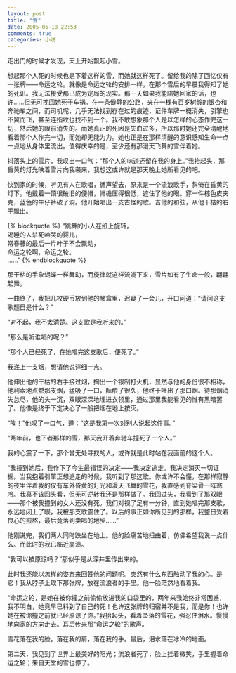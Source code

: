 ```yaml
---
layout: post
title: "雪"
date: 2005-06-18 22:53
comments: true
categories: 小说
---
```


<div class="begin-indent2em"></div>
走出门的时候才发现，天上开始飘起小雪。

想起那个人死的时候也是下着这样的雪，而她就这样死了。留给我的除了回忆仅有一张牌——命运之轮。就像是命运之轮的安排一样，在那个雪后的早晨我得知了她的死讯。我无法接受那已成为定局的现实。那一天如果我能陪她回家的话，也许……但无可挽回她死于车祸。在一条僻静的公路，夹在一棵有百岁树龄的银杏和奔驰车之间，而司机呢，几乎无法找到存在过的痕迹，证件车牌一概消失，引擎也不翼而飞，甚至连指纹也找不到一个。我不敢想象那个人是以怎样的心态作完这一切，然后她的眼前消失的。而她真正的死因是失血过多，所以那时她还完全清醒地看着那个人作完一切，而她却无能为力。她也正是在那样清醒的意识感知生命一点一点地从身体里流出。值得庆幸的是，至少还有那漫天飞舞的雪伴着她。

<!-- more -->

抖落头上的雪片，我叹出一口气：“那个人的味道还留在我的身上。”我抬起头，那昏黄的灯光映着雪片向我袭来，我想这或许就是那天晚上她所看见的吧。

快到家的时候，听见有人在歌唱，循声望去，原来是一个流浪歌手，斜倚在昏黄的灯下。他戴着一顶很破旧的便帽，帽檐压得很低，遮住了他的眼。穿一件棕色皮夹克，蓝色的牛仔裤破了洞。他开始唱出一支古怪的歌。吉他的和弦，从他干枯的右手飘出。

{% blockquote %}
“跳舞的小人在纸上旋转，  
渴睡的人杀死啼哭的婴儿，  
常春藤的最后一片叶子不会飘动，  
命运之轮啊，命运之轮。  
……”
{% endblockquote %}

那干枯的手象蝴蝶一样舞动，而旋律就这样流淌下来，雪片如有了生命一般，翩翩起舞。

一曲终了，我把几枚硬币放到他的琴盒里，迟疑了一会儿，开口问道：“请问这支歌题目是什么？”

“对不起，我不太清楚。这支歌是我听来的。”

“那么是听谁唱的呢？”

“那个人已经死了，在她唱完这支歌后，便死了。”

我递上一支烟，想请他说详细一点。

他伸出他的干枯的右手接过烟，掏出一个银制打火机，显然与他的身份很不相称，他利索地点燃那支烟，猛吸了一口，酝酿了很久，他终于吐出了那口烟。待那烟消失怠尽，他的头一沉，双眼深深地埋进衣领里，通过那里我能看见的惟有黑暗罢了。他像是终于下定决心了一般把烟在地上按灭。

“唉！”他叹了一口气，道：“这是我第一次对别人说起这件事。”

“两年前，也下者那样的雪，那天我开着奔驰车撞死了一个人。”

我的心震了一下，那个曾无处寻找的人，或许就是此时站在我面前的这个人。

“我撞到她后，我作下了今生最错误的决定——我决定逃走。我决定消灭一切证据。当我抱着引擎正想逃走的时候，我听到了那这歌。你或许不会懂，在那样寂静的夜里伴着我的仅有车外昏黄的灯光和漫天飞舞的雪花，我直感到脊梁骨一阵寒冷。我真不该回头看，但无可逆转我还是那样做了。我回过头，我看到了那双眼——那个被我撞到的女人还没有死。我们对视了足有一分钟，直到她唱完那支歌，永远地闭上了眼，我被那支歌震住了。以后的事正如你所见到的那样，我整日受着良心的煎熬，最后竟落到卖唱的地步……”

他刚说完，我们两人同时跌坐在地上。他的脸痛苦地扭曲着，仿佛希望我说一点什么。而此时的我已临近崩溃。

“我可以被原谅吗？”那似乎是从深井里传出来的。

此时我还能以怎样的姿态来回答他的问题呢。突然有什么东西触动了我的心。是它！我从脖子上取下那张牌，放在流浪者的手里。他一脸茫然地看着我。

“命运之轮，是她在被你撞之前偷偷放进我的口袋里的，两年来我始终非常困惑，我不明白，她竟早已料到了自己的死！也许这张牌的归宿并不是我，而是你！也许她在被你撞之前就已经原谅了你。”我抬起头，看着坠落的雪花，强忍住泪水。慢慢地向家的方向走去。耳后传来那“命运之轮”的歌声。

雪花落在我的脸，落在我的肩，落在我的手。最后，泪水落在冰冷的地面。

第二天，我见到了世界上最美好的阳光；流浪者死了，脸上挂着微笑，手里握着命运之轮；来自天堂的雪也停了。

